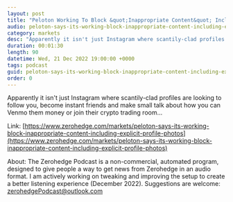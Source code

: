 ```yaml
---
layout: post
title: "Peloton Working To Block &quot;Inappropriate Content&quot; Including Explicit Profile Photos"
audio: peloton-says-its-working-block-inappropriate-content-including-explicit-profile-photos-0
category: markets
desc: "Apparently it isn't just Instagram where scantily-clad profiles are looking to follow you, become instant friends and make small talk about how you can Venmo them money or join their crypto trading room..."
duration: 00:01:30
length: 90
datetime: Wed, 21 Dec 2022 19:00:00 +0000
tags: podcast
guid: peloton-says-its-working-block-inappropriate-content-including-explicit-profile-photos-0
order: 0
---
```

Apparently it isn't just Instagram where scantily-clad profiles are looking to follow you, become instant friends and make small talk about how you can Venmo them money or join their crypto trading room...

Link: [https://www.zerohedge.com/markets/peloton-says-its-working-block-inappropriate-content-including-explicit-profile-photos](https://www.zerohedge.com/markets/peloton-says-its-working-block-inappropriate-content-including-explicit-profile-photos)

About: The Zerohedge Podcast is a non-commercial, automated program, designed to give people a way to get news from Zerohedge in an audio format.  I am actively working on tweaking and improving the setup to create a better listening experience (December 2022).  Suggestions are welcome: [zerohedgePodcast@outlook.com](mailto:zerohedgePodcast@outlook.com)